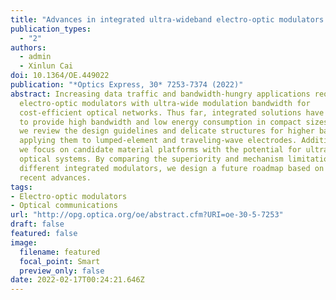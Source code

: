 ```yaml
---
title: "Advances in integrated ultra-wideband electro-optic modulators "
publication_types:
  - "2"
authors:
  - admin
  - Xinlun Cai
doi: 10.1364/OE.449022
publication: "*Optics Express, 30* 7253-7374 (2022)"
abstract: Increasing data traffic and bandwidth-hungry applications require
  electro-optic modulators with ultra-wide modulation bandwidth for
  cost-efficient optical networks. Thus far, integrated solutions have emerged
  to provide high bandwidth and low energy consumption in compact sizes. Here,
  we review the design guidelines and delicate structures for higher bandwidth,
  applying them to lumped-element and traveling-wave electrodes. Additionally,
  we focus on candidate material platforms with the potential for ultra-wideband
  optical systems. By comparing the superiority and mechanism limitations of
  different integrated modulators, we design a future roadmap based on the
  recent advances.
tags:
- Electro-optic modulators
- Optical communications
url: "http://opg.optica.org/oe/abstract.cfm?URI=oe-30-5-7253"
draft: false
featured: false
image:
  filename: featured
  focal_point: Smart
  preview_only: false
date: 2022-02-17T00:24:21.646Z
---
```

